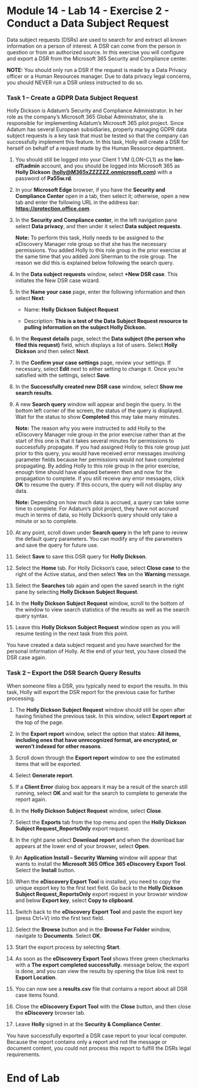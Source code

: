 # Module 14 - Lab 14 - Exercise 2 - Conduct a Data Subject Request 

Data subject requests (DSRs) are used to search for and extract all known information on a person of interest. A DSR can come from the person in question or from an authorized source. In this exercise you will configure and export a DSR from the Microsoft 365 Security and Compliance center.

**NOTE:** You should only run a DSR if the request is made by a Data Privacy officer or a Human Resources manager. Due to data privacy legal concerns, you should NEVER run a DSR unless instructed to do so.

### Task 1 – Create a GDPR Data Subject Request

Holly Dickson is Adatum’s Security and Compliance Administrator. In her role as the company’s Microsoft 365 Global Administrator, she is responsible for implementing Adatum’s Microsoft 365 pilot project. Since Adatum has several European subsidiaries, properly managing GDPR data subject requests is a key task that must be tested so that the company can successfully implement this feature. In this task, Holly will create a DSR for herself on behalf of a request made by the Human Resource department.

1. You should still be logged into your Client 1 VM (LON-CL1) as the **lon-cl1\admin** account, and you should be logged into Microsoft 365 as **Holly Dickson** (**holly@M365xZZZZZZ.onmicrosoft.com)** with a password of **Pa55w.rd**. 

2. In your **Microsoft Edge** browser, if you have the **Security and Compliance Center** open in a tab, then select it; otherwise, open a new tab and enter the following URL in the address bar: **https://protection.office.com**.

3. In the **Security and Compliance center**, in the left navigation pane select **Data privacy**, and then under it select **Data subject requests**.  

	‎**Note:** To perform this task, Holly needs to be assigned to the eDiscovery Manager role group so that she has the necessary permissions. You added Holly to this role group in the prior exercise at the same time that you added Joni Sherman to the role group. The reason we did this is explained below following the search query. 

4. In the **Data subject requests** window, select **+New DSR case**. This initiates the New DSR case wizard.

5. In the **Name your case** page, enter the following information and then select **Next**:

	- Name: **Holly Dickson Subject Request**

	- Description: **This is a test of the Data Subject Request resource to pulling information on the subject Holly Dickson.**

6. In the **Request details** page, select the **Data subject (the person who filed this request)** field, which displays a list of users. Select **Holly Dickson** and then select **Next**.

7. In the **Confirm your case settings** page, review your settings. If necessary, select **Edit** next to either setting to change it. Once you’re satisfied with the settings, select **Save**.

8. In the **Successfully created new DSR case** window, select **Show me search results**.

9. A new **Search query** window will appear and begin the query. In the bottom left corner of the screen, the status of the query is displayed. Wait for the status to show **Completed** this may take many minutes. 

	‎**Note:** The reason why you were instructed to add Holly to the eDiscovery Manager role group in the prior exercise rather than at the start of this one is that it takes several minutes for permissions to successfully propagate. If you had assigned Holly to this role group just prior to this query, you would have received error messages involving parameter fields because her permissions would not have completed propagating. By adding Holly to this role group in the prior exercise, enough time should have elapsed between then and now for the propagation to complete. If you still receive any error messages, click **OK** to resume the query. If this occurs, the query will not display any data.   
	
	‎**Note:** Depending on how much data is accrued, a query can take some time to complete. For Adatum’s pilot project, they have not accrued much in terms of data, so Holly Dickson’s query should only take a minute or so to complete.

10. At any point, scroll down under **Search query** in the left pane to review the default query parameters. You can modify any of the parameters and save the query for future use.

11. Select **Save** to save this DSR query for **Holly Dickson**.

12. Select the **Home** tab. For Holly Dickson’s case, select **Close case** to the right of the Active status, and then select **Yes** on the **Warning** message. 

13. Select the **Searches** tab again and open the saved search in the right pane by selecting **Holly Dickson Subject Request**. 

14. In the **Holly Dickson Subject Request** window, scroll to the bottom of the window to view search statistics of the results as well as the search query syntax. 

15. Leave this **Holly Dickson Subject Request** window open as you will resume testing in the next task from this point.

You have created a data subject request and you have searched for the personal information of Holly. At the end of your test, you have closed the DSR case again. 


### Task 2 – Export the DSR Search Query Results

When someone files a DSR, you typically need to export the results. In this task, Holly will export the DSR report for the previous case for further processing.

1. The **Holly Dickson Subject Request** window should still be open after having finished the previous task. In this window, select **Export report** at the top of the page.

3. In the **Export report** window, select the option that states: **All items, including ones that have unrecognized format, are encrypted, or weren’t indexed for other reasons**.

4. Scroll down through the **Export report** window to see the estimated items that will be exported. 

5. Select **Generate report**.

6. If a **Client Error** dialog box appears it may be a result of the search still running, select **OK** and wait for the search to complete to generate the report again. 

7. In the **Holly Dickson Subject Request** window, select **Close**. 

8. Select the **Exports** tab from the top menu and open the **Holly Dickson Subject Request_ReportsOnly** export request.

9. In the right pane select **Download report** and when the download bar appears at the lower end of your browser, select **Open**.

10. An **Application Install – Security Warning** window will appear that wants to install the **Microsoft 365 Office 365 eDiscovery Export Tool**. Select the **Install** button.

11. When the **eDiscovery Export Tool** is installed, you need to copy the unique export key to the first text field. Go back to the **Holly Dickson Subject Request_ReportsOnly** export request in your browser window and below **Export key**, select **Copy to clipboard**.

12. Switch back to the **eDiscovery Export Tool** and paste the export key (press Ctrl+V) into the first text field.

13. Select the **Browse** button and in the **Browse For Folder** window, navigate to **Documents**. Select **OK**.

14. Start the export process by selecting **Start**.

15. As soon as the **eDiscovery Export Tool** shows three green checkmarks with a **The export completed successfully.** message below, the export is done, and you can view the results by opening the blue link next to **Export Location**.

16. You can now see a **results.csv** file that contains a report about all DSR case items found.

17. Close the **eDiscovery Export Tool** with the **Close** button, and then close the **eDiscovery** browser tab.

18. Leave **Holly** signed in at the **Security &amp; Compliance Center**.

You have successfully exported a DSR case report to your local computer. Because the report contains only a report and not the message or document content, you could not process this report to fulfill the DSRs legal requirements.


# End of Lab  
